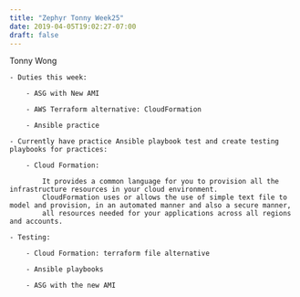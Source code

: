```yaml
---
title: "Zephyr Tonny Week25"
date: 2019-04-05T19:02:27-07:00
draft: false
---
```


Tonny Wong

	- Duties this week:
	
		- ASG with New AMI
		
		- AWS Terraform alternative: CloudFormation
		
		- Ansible practice
		
	- Currently have practice Ansible playbook test and create testing playbooks for practices:
	
		- Cloud Formation:
		
			It provides a common language for you to provision all the infrastructure resources in your cloud environment. 
			CloudFormation uses or allows the use of simple text file to model and provision, in an automated manner and also a secure manner, 
			all resources needed for your applications across all regions and accounts.

	- Testing:
		
		- Cloud Formation: terraform file alternative
		
		- Ansible playbooks
		
		- ASG with the new AMI

